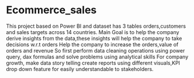 # Ecommerce_sales
This project based on Power BI and dataset has 3 tables orders,customers and sales targets across 14 countries.
Main Goal is to help the company derive insights from the data,these insights will help the company to take decisions w.r.t orders
Help the company to increase the orders,value of orders and revenue
So first perform data cleaning operations using power query, dax formulas and solve problems using analytical skills 
For company growth, make data story telling create reports using different visuals,KPI drop down feature for easily understandable to stakeholders.

